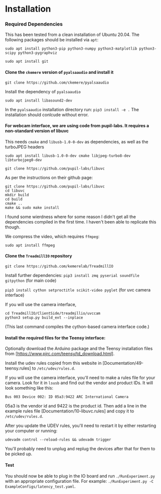 # Installation

### Required Dependencies
This has been tested from a clean installation of Ubuntu 20.04. The following
packages should be installed via `apt`:

`sudo apt install python3-pip python3-numpy python3-matplotlib python3-scipy python3-pygraphviz`

`sudo apt install git`

#### Clone the `ckemere` version of `pyalsaaudio` and install it

`git clone https://github.com/ckemere/pyalsaaudio`

Install the dependency of `pyalsaaudio`

`sudo apt install libasound2-dev`

In the `pyalsaaudio` installation directory run: `pip3 install -e .`
The installation should conlcude without error.

#### For webcam interface, we are using code from pupil-labs. It requires a non-standard version of libuvc
This needs `cmake` and `libusb-1.0-0-dev` as dependencies, as well as the turboJPEG headers

`sudo apt install libusb-1.0-0-dev cmake libjpeg-turbo8-dev libturbojpeg0-dev` 

`git clone https://github.com/pupil-labs/libuvc`

As per the instructions on their github page:
```
git clone https://github.com/pupil-labs/libuvc
cd libuvc
mkdir build
cd build
cmake .. 
make && sudo make install
```

I found some wierdness where for some reason I didn't get all the dependencies
compiled in the first time. I haven't been able to replicate this though.

We compress the video, which requires `ffmpeg`:

`sudo apt install ffmpeg`



#### Clone the `TreadmillIO` repository

`git clone https://github.com/kemerelab/TreadmillIO`

Install further dependencies:
`pip3 install zmq pyserial soundfile gitpython` (for main code)

`pip3 install cython setproctitle scikit-video pyglet` (for uvc camera interface)

If you will use the camera interface, 
```
cd TreadmillIO/ClientSide/treadmillio/uvccam
python3 setup.py build_ext --inplace
```
(This last command compiles the cython-based camera interface code.)

#### Install the required files for the Teensy interface:
Optionally download the Arduino package and the Teensy installation files from
[https://www.pjrc.com/teensy/td_download.html].

Install the udev rules copied from this website in
[Documentation/49-teensy.rules] to `/etc/udev/rules.d`.

If you will use the camera interface, you'll need to make a rules file for your
camera. Look for it in `lsusb` and find out the vendor and product IDs. It will
look something like this:

`Bus 003 Device 002: ID 05a3:9422 ARC International Camera`

05a3 is the vendor id and 9422 is the product id. Then add a line in the example
rules file [Documentation/10-libuvc.rules] and copy it to `/etc/udev/rules.d`.

After you update the UDEV rules, you'll need to restart it by either restarting
your computer or running:

`udevadm control --reload-rules && udevadm trigger`

You'll probably need to unplug and replug the devices after that for them to
be picked up.

#### Test
You should now be able to plug in the IO board and run `./RunExperiment.py` with
an appropriate configuration file.  For example: 
`./RunExperiment.py -C ExampleConfigs/latency_test.yaml`.


